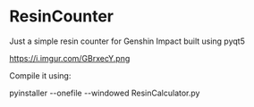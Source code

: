 # ResinCounter
Just a simple resin counter for Genshin Impact built using pyqt5

https://i.imgur.com/GBrxecY.png

Compile it using:

pyinstaller --onefile --windowed ResinCalculator.py


